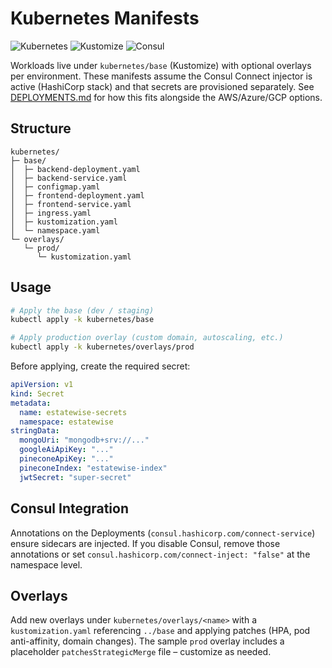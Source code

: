 # Kubernetes Manifests

![Kubernetes](https://img.shields.io/badge/Kubernetes-Cluster-blue?logo=kubernetes) ![Kustomize](https://img.shields.io/badge/Kustomize-Config-blue?logo=kustomize) ![Consul](https://img.shields.io/badge/Consul-ServiceMesh-blue?logo=hashicorp-consul)

Workloads live under `kubernetes/base` (Kustomize) with optional overlays per environment. These manifests assume the Consul Connect injector is active (HashiCorp stack) and that secrets are provisioned separately. See [DEPLOYMENTS.md](../DEPLOYMENTS.md) for how this fits alongside the AWS/Azure/GCP options.

## Structure

```
kubernetes/
├─ base/
│  ├─ backend-deployment.yaml
│  ├─ backend-service.yaml
│  ├─ configmap.yaml
│  ├─ frontend-deployment.yaml
│  ├─ frontend-service.yaml
│  ├─ ingress.yaml
│  ├─ kustomization.yaml
│  └─ namespace.yaml
└─ overlays/
   └─ prod/
      └─ kustomization.yaml
```

## Usage

```bash
# Apply the base (dev / staging)
kubectl apply -k kubernetes/base

# Apply production overlay (custom domain, autoscaling, etc.)
kubectl apply -k kubernetes/overlays/prod
```

Before applying, create the required secret:

```yaml
apiVersion: v1
kind: Secret
metadata:
  name: estatewise-secrets
  namespace: estatewise
stringData:
  mongoUri: "mongodb+srv://..."
  googleAiApiKey: "..."
  pineconeApiKey: "..."
  pineconeIndex: "estatewise-index"
  jwtSecret: "super-secret"
```

## Consul Integration

Annotations on the Deployments (`consul.hashicorp.com/connect-service`) ensure sidecars are injected. If you disable Consul, remove those annotations or set `consul.hashicorp.com/connect-inject: "false"` at the namespace level.

## Overlays

Add new overlays under `kubernetes/overlays/<name>` with a `kustomization.yaml` referencing `../base` and applying patches (HPA, pod anti-affinity, domain changes). The sample `prod` overlay includes a placeholder `patchesStrategicMerge` file – customize as needed.
